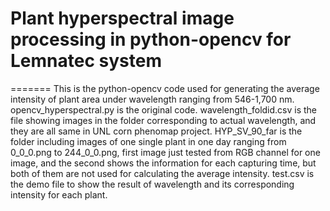 # Plant hyperspectral image processing in python-opencv for Lemnatec system
=======
This is the python-opencv code used for generating the average intensity of plant area under wavelength ranging from 546-1,700 nm.
opencv_hyperspectral.py is the original code.
wavelength_foldid.csv is the file showing images in the folder corresponding to actual wavelength, and they are all same in UNL corn phenomap project.
HYP_SV_90_far is the folder including images of one single plant in one day ranging from 0_0_0.png to 244_0_0.png, first image just tested from RGB channel for one image, and the second shows the information for each capturing time, but both of them are not used for calculating the average intensity.
test.csv is the demo file to show the result of wavelength and its corresponding intensity for each plant. 
